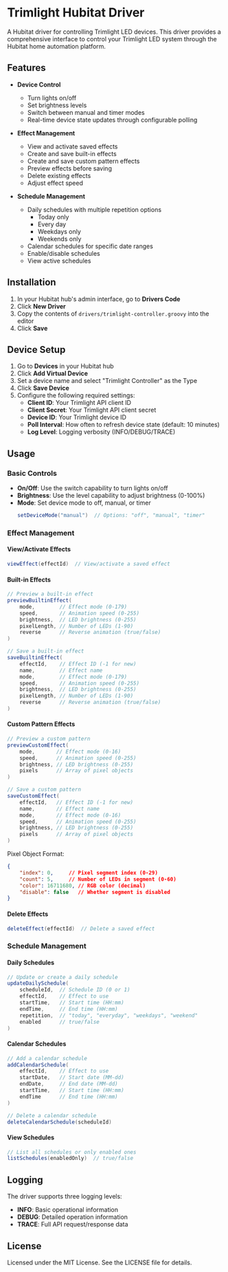 # Trimlight Hubitat Driver

A Hubitat driver for controlling Trimlight LED devices. This driver provides a comprehensive interface to control your Trimlight LED system through the Hubitat home automation platform.

## Features

- **Device Control**
  - Turn lights on/off
  - Set brightness levels
  - Switch between manual and timer modes
  - Real-time device state updates through configurable polling

- **Effect Management**
  - View and activate saved effects
  - Create and save built-in effects
  - Create and save custom pattern effects
  - Preview effects before saving
  - Delete existing effects
  - Adjust effect speed

- **Schedule Management**
  - Daily schedules with multiple repetition options
    - Today only
    - Every day
    - Weekdays only
    - Weekends only
  - Calendar schedules for specific date ranges
  - Enable/disable schedules
  - View active schedules

## Installation

1. In your Hubitat hub's admin interface, go to **Drivers Code**
2. Click **New Driver**
3. Copy the contents of `drivers/trimlight-controller.groovy` into the editor
4. Click **Save**

## Device Setup

1. Go to **Devices** in your Hubitat hub
2. Click **Add Virtual Device**
3. Set a device name and select "Trimlight Controller" as the Type
4. Click **Save Device**
5. Configure the following required settings:
   - **Client ID**: Your Trimlight API client ID
   - **Client Secret**: Your Trimlight API client secret
   - **Device ID**: Your Trimlight device ID
   - **Poll Interval**: How often to refresh device state (default: 10 minutes)
   - **Log Level**: Logging verbosity (INFO/DEBUG/TRACE)

## Usage

### Basic Controls

- **On/Off**: Use the switch capability to turn lights on/off
- **Brightness**: Use the level capability to adjust brightness (0-100%)
- **Mode**: Set device mode to off, manual, or timer
  ```groovy
  setDeviceMode("manual")  // Options: "off", "manual", "timer"
  ```

### Effect Management

#### View/Activate Effects
```groovy
viewEffect(effectId)  // View/activate a saved effect
```

#### Built-in Effects
```groovy
// Preview a built-in effect
previewBuiltinEffect(
    mode,        // Effect mode (0-179)
    speed,       // Animation speed (0-255)
    brightness,  // LED brightness (0-255)
    pixelLength, // Number of LEDs (1-90)
    reverse      // Reverse animation (true/false)
)

// Save a built-in effect
saveBuiltinEffect(
    effectId,    // Effect ID (-1 for new)
    name,        // Effect name
    mode,        // Effect mode (0-179)
    speed,       // Animation speed (0-255)
    brightness,  // LED brightness (0-255)
    pixelLength, // Number of LEDs (1-90)
    reverse      // Reverse animation (true/false)
)
```

#### Custom Pattern Effects
```groovy
// Preview a custom pattern
previewCustomEffect(
    mode,       // Effect mode (0-16)
    speed,      // Animation speed (0-255)
    brightness, // LED brightness (0-255)
    pixels      // Array of pixel objects
)

// Save a custom pattern
saveCustomEffect(
    effectId,   // Effect ID (-1 for new)
    name,       // Effect name
    mode,       // Effect mode (0-16)
    speed,      // Animation speed (0-255)
    brightness, // LED brightness (0-255)
    pixels      // Array of pixel objects
)
```

Pixel Object Format:
```json
{
    "index": 0,     // Pixel segment index (0-29)
    "count": 5,     // Number of LEDs in segment (0-60)
    "color": 16711680, // RGB color (decimal)
    "disable": false   // Whether segment is disabled
}
```

#### Delete Effects
```groovy
deleteEffect(effectId)  // Delete a saved effect
```

### Schedule Management

#### Daily Schedules
```groovy
// Update or create a daily schedule
updateDailySchedule(
    scheduleId,  // Schedule ID (0 or 1)
    effectId,    // Effect to use
    startTime,   // Start time (HH:mm)
    endTime,     // End time (HH:mm)
    repetition,  // "today", "everyday", "weekdays", "weekend"
    enabled      // true/false
)
```

#### Calendar Schedules
```groovy
// Add a calendar schedule
addCalendarSchedule(
    effectId,    // Effect to use
    startDate,   // Start date (MM-dd)
    endDate,     // End date (MM-dd)
    startTime,   // Start time (HH:mm)
    endTime      // End time (HH:mm)
)

// Delete a calendar schedule
deleteCalendarSchedule(scheduleId)
```

#### View Schedules
```groovy
// List all schedules or only enabled ones
listSchedules(enabledOnly)  // true/false
```

## Logging

The driver supports three logging levels:
- **INFO**: Basic operational information
- **DEBUG**: Detailed operation information
- **TRACE**: Full API request/response data

## License

Licensed under the MIT License. See the LICENSE file for details.
